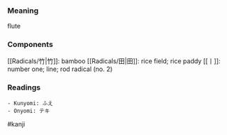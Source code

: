 ### Meaning

flute

### Components

[[Radicals/竹|竹]]: bamboo [[Radicals/田|田]]: rice field; rice paddy [[丨]]: number one; line; rod radical (no. 2)

### Readings

```
- Kunyomi: ふえ
- Onyomi: テキ
```

#kanji